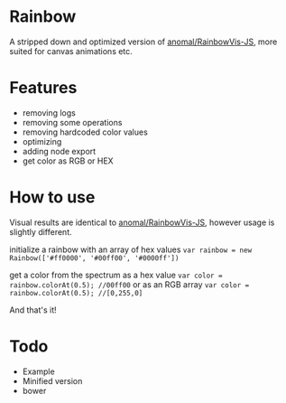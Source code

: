 # Rainbow
A stripped down and optimized version of [anomal/RainbowVis-JS](https://github.com/anomal/RainbowVis-JS), more suited for canvas animations etc.

# Features
  * removing logs
  * removing some operations
  * removing hardcoded color values
  * optimizing 
  * adding node export
  * get color as RGB or HEX

# How to use
Visual results are identical to [anomal/RainbowVis-JS](https://github.com/anomal/RainbowVis-JS), however usage is slightly different. 

initialize a rainbow with an array of hex values 
`var rainbow = new Rainbow(['#ff0000', '#00ff00', '#0000ff'])`

get a color from the spectrum as a hex value
`var color = rainbow.colorAt(0.5); //00ff00`
or as an RGB array
`var color = rainbow.colorAt(0.5); //[0,255,0]`

And that's it!

# Todo
  * Example
  * Minified version
  * bower


